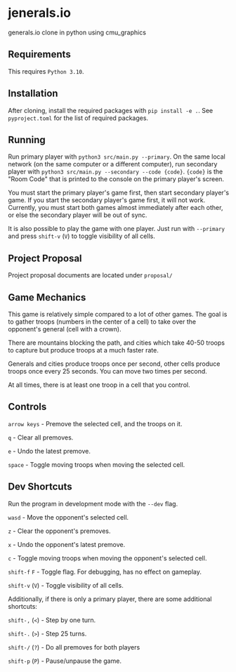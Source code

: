 # jenerals.io

generals.io clone in python using cmu_graphics

## Requirements

This requires `Python 3.10`.

## Installation

After cloning, install the required packages with `pip install -e .`.
See `pyproject.toml` for the list of required packages.

## Running

Run primary player with `python3 src/main.py --primary`. On the same local network (on the same computer or a different computer), run secondary player with `python3 src/main.py --secondary --code {code}`. `{code}` is the "Room Code" that is printed to the console on the primary player's screen.

You must start the primary player's game first, then start secondary player's game. If you start the secondary player's game first, it will not work. Currently, you must start both games almost immediately after each other, or else the secondary player will be out of sync.

It is also possible to play the game with one player. Just run with `--primary` and press `shift-v` (`V`) to toggle visibility of all cells.

## Project Proposal

Project proposal documents are located under `proposal/`

## Game Mechanics

This game is relatively simple compared to a lot of other games. The goal is to gather troops (numbers in the center of a cell) to take over the opponent's general (cell with a crown).

There are mountains blocking the path, and cities which take 40-50 troops to capture but produce troops at a much faster rate.

Generals and cities produce troops once per second, other cells produce troops once every 25 seconds. You can move two times per second.

At all times, there is at least one troop in a cell that you control.

## Controls

`arrow keys` - Premove the selected cell, and the troops on it.

`q` - Clear all premoves.

`e` - Undo the latest premove.

`space` - Toggle moving troops when moving the selected cell.

## Dev Shortcuts

Run the program in development mode with the `--dev` flag.

`wasd` - Move the opponent's selected cell.

`z` - Clear the opponent's premoves.

`x` - Undo the opponent's latest premove.

`c` - Toggle moving troops when moving the opponent's selected cell.

`shift-f` `F` - Toggle flag. For debugging, has no effect on gameplay.

`shift-v` (`V`) - Toggle visibility of all cells.

Additionally, if there is only a primary player, there are some additional shortcuts:

`shift-,` (`<`) - Step by one turn.

`shift-.` (`>`) - Step 25 turns.

`shift-/` (`?`) - Do all premoves for both players

`shift-p` (`P`) - Pause/unpause the game.
